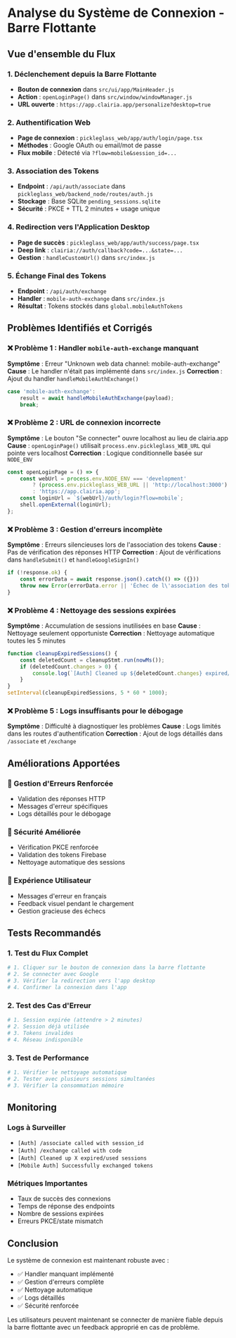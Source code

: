 # Analyse du Système de Connexion - Barre Flottante

## Vue d'ensemble du Flux

### 1. Déclenchement depuis la Barre Flottante
- **Bouton de connexion** dans `src/ui/app/MainHeader.js`
- **Action** : `openLoginPage()` dans `src/window/windowManager.js`
- **URL ouverte** : `https://app.clairia.app/personalize?desktop=true`

### 2. Authentification Web
- **Page de connexion** : `pickleglass_web/app/auth/login/page.tsx`
- **Méthodes** : Google OAuth ou email/mot de passe
- **Flux mobile** : Détecté via `?flow=mobile&session_id=...`

### 3. Association des Tokens
- **Endpoint** : `/api/auth/associate` dans `pickleglass_web/backend_node/routes/auth.js`
- **Stockage** : Base SQLite `pending_sessions.sqlite`
- **Sécurité** : PKCE + TTL 2 minutes + usage unique

### 4. Redirection vers l'Application Desktop
- **Page de succès** : `pickleglass_web/app/auth/success/page.tsx`
- **Deep link** : `clairia://auth/callback?code=...&state=...`
- **Gestion** : `handleCustomUrl()` dans `src/index.js`

### 5. Échange Final des Tokens
- **Endpoint** : `/api/auth/exchange`
- **Handler** : `mobile-auth-exchange` dans `src/index.js`
- **Résultat** : Tokens stockés dans `global.mobileAuthTokens`

## Problèmes Identifiés et Corrigés

### ❌ Problème 1 : Handler `mobile-auth-exchange` manquant
**Symptôme** : Erreur "Unknown web data channel: mobile-auth-exchange"
**Cause** : Le handler n'était pas implémenté dans `src/index.js`
**Correction** : Ajout du handler `handleMobileAuthExchange()`

```javascript
case 'mobile-auth-exchange':
    result = await handleMobileAuthExchange(payload);
    break;
```

### ❌ Problème 2 : URL de connexion incorrecte
**Symptôme** : Le bouton "Se connecter" ouvre localhost au lieu de clairia.app
**Cause** : `openLoginPage()` utilisait `process.env.pickleglass_WEB_URL` qui pointe vers localhost
**Correction** : Logique conditionnelle basée sur `NODE_ENV`

```javascript
const openLoginPage = () => {
    const webUrl = process.env.NODE_ENV === 'development' 
        ? (process.env.pickleglass_WEB_URL || 'http://localhost:3000')
        : 'https://app.clairia.app';
    const loginUrl = `${webUrl}/auth/login?flow=mobile`;
    shell.openExternal(loginUrl);
};
```

### ❌ Problème 3 : Gestion d'erreurs incomplète
**Symptôme** : Erreurs silencieuses lors de l'association des tokens
**Cause** : Pas de vérification des réponses HTTP
**Correction** : Ajout de vérifications dans `handleSubmit()` et `handleGoogleSignIn()`

```javascript
if (!response.ok) {
    const errorData = await response.json().catch(() => ({}))
    throw new Error(errorData.error || 'Échec de l\'association des tokens')
}
```

### ❌ Problème 4 : Nettoyage des sessions expirées
**Symptôme** : Accumulation de sessions inutilisées en base
**Cause** : Nettoyage seulement opportuniste
**Correction** : Nettoyage automatique toutes les 5 minutes

```javascript
function cleanupExpiredSessions() {
    const deletedCount = cleanupStmt.run(nowMs());
    if (deletedCount.changes > 0) {
        console.log(`[Auth] Cleaned up ${deletedCount.changes} expired/used sessions`);
    }
}
setInterval(cleanupExpiredSessions, 5 * 60 * 1000);
```

### ❌ Problème 5 : Logs insuffisants pour le débogage
**Symptôme** : Difficulté à diagnostiquer les problèmes
**Cause** : Logs limités dans les routes d'authentification
**Correction** : Ajout de logs détaillés dans `/associate` et `/exchange`

## Améliorations Apportées

### 🔧 Gestion d'Erreurs Renforcée
- Validation des réponses HTTP
- Messages d'erreur spécifiques
- Logs détaillés pour le débogage

### 🔧 Sécurité Améliorée
- Vérification PKCE renforcée
- Validation des tokens Firebase
- Nettoyage automatique des sessions

### 🔧 Expérience Utilisateur
- Messages d'erreur en français
- Feedback visuel pendant le chargement
- Gestion gracieuse des échecs

## Tests Recommandés

### 1. Test du Flux Complet
```bash
# 1. Cliquer sur le bouton de connexion dans la barre flottante
# 2. Se connecter avec Google
# 3. Vérifier la redirection vers l'app desktop
# 4. Confirmer la connexion dans l'app
```

### 2. Test des Cas d'Erreur
```bash
# 1. Session expirée (attendre > 2 minutes)
# 2. Session déjà utilisée
# 3. Tokens invalides
# 4. Réseau indisponible
```

### 3. Test de Performance
```bash
# 1. Vérifier le nettoyage automatique
# 2. Tester avec plusieurs sessions simultanées
# 3. Vérifier la consommation mémoire
```

## Monitoring

### Logs à Surveiller
- `[Auth] /associate called with session_id`
- `[Auth] /exchange called with code`
- `[Auth] Cleaned up X expired/used sessions`
- `[Mobile Auth] Successfully exchanged tokens`

### Métriques Importantes
- Taux de succès des connexions
- Temps de réponse des endpoints
- Nombre de sessions expirées
- Erreurs PKCE/state mismatch

## Conclusion

Le système de connexion est maintenant robuste avec :
- ✅ Handler manquant implémenté
- ✅ Gestion d'erreurs complète
- ✅ Nettoyage automatique
- ✅ Logs détaillés
- ✅ Sécurité renforcée

Les utilisateurs peuvent maintenant se connecter de manière fiable depuis la barre flottante avec un feedback approprié en cas de problème.
